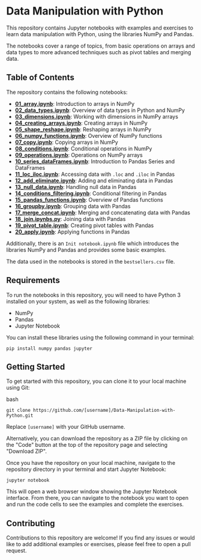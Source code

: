 
# Data Manipulation with Python

This repository contains Jupyter notebooks with examples and exercises to learn data manipulation with Python, using the libraries NumPy and Pandas.

The notebooks cover a range of topics, from basic operations on arrays and data types to more advanced techniques such as pivot tables and merging data.

## Table of Contents

The repository contains the following notebooks:
- [**01_array.ipynb**](https://github.com/Osvajorge/ds-platzi/blob/main/data_manipulation/01_array.ipynb): Introduction to arrays in NumPy
- [**02_data_types.ipynb**](https://github.com/Osvajorge/ds-platzi/blob/main/data_manipulation/02_data_types.ipynb): Overview of data types in Python and NumPy
- [**03_dimensions.ipynb**](https://github.com/Osvajorge/ds-platzi/blob/main/data_manipulation/03_dimensions.ipynb): Working with dimensions in NumPy arrays
- [**04_creating_arrays.ipynb**](https://github.com/Osvajorge/ds-platzi/blob/main/data_manipulation/04_creating_arrays.ipynb): Creating arrays in NumPy
- [**05_shape_reshape.ipynb**](https://github.com/Osvajorge/ds-platzi/blob/main/data_manipulation/05_shape_reshape.ipynb): Reshaping arrays in NumPy
- [**06_numpy_functions.ipynb**](https://github.com/Osvajorge/ds-platzi/blob/main/data_manipulation/06_numpy_functions.ipynb): Overview of NumPy functions
- [**07_copy.ipynb**](https://github.com/Osvajorge/ds-platzi/blob/main/data_manipulation/07_copy.ipynb): Copying arrays in NumPy
- [**08_conditions.ipynb**](https://github.com/Osvajorge/ds-platzi/blob/main/data_manipulation/08_conditions.ipynb): Conditional operations in NumPy
- [**09_operations.ipynb**](https://github.com/Osvajorge/ds-platzi/blob/main/data_manipulation/09_operations.ipynb): Operations on NumPy arrays
- [**10_series_dataFrames.ipynb**](https://github.com/Osvajorge/ds-platzi/blob/main/data_manipulation/10_series_dataFrames.ipynb): Introduction to Pandas Series and DataFrames
- [**11_loc_iloc.ipynb**](https://github.com/Osvajorge/ds-platzi/blob/main/data_manipulation/11_loc_iloc.ipynb): Accessing data with `.loc` and `.iloc` in Pandas
- [**12_add_eliminate.ipynb**](https://github.com/Osvajorge/ds-platzi/blob/main/data_manipulation/12_add_eliminate.ipynb): Adding and eliminating data in Pandas
- [**13_null_data.ipynb**](https://github.com/Osvajorge/ds-platzi/blob/main/data_manipulation/13_null_data.ipynb): Handling null data in Pandas
- [**14_conditions_filtering.ipynb**](https://github.com/Osvajorge/ds-platzi/blob/main/data_manipulation/14_conditions_filtering.ipynb): Conditional filtering in Pandas
- [**15_pandas_functions.ipynb**](https://github.com/Osvajorge/ds-platzi/blob/main/data_manipulation/15_pandas_functions.ipynb): Overview of Pandas functions
- [**16_groupby.ipynb**](https://github.com/Osvajorge/ds-platzi/blob/main/data_manipulation/16_groupby.ipynb): Grouping data with Pandas
- [**17_merge_concat.ipynb**](https://github.com/Osvajorge/ds-platzi/blob/main/data_manipulation/17_merge_concat.ipynb): Merging and concatenating data with Pandas
- [**18_join.ipynbs.py**](https://github.com/Osvajorge/ds-platzi/blob/main/data_manipulation/18_join.ipynbs.ipynb):  Joining data with Pandas
- [**19_pivot_table.ipynb**](https://github.com/Osvajorge/ds-platzi/blob/main/data_manipulation/19_pivot_table.ipynb): Creating pivot tables with Pandas
- [**20_apply.ipynb**](https://github.com/Osvajorge/ds-platzi/blob/main/data_manipulation/20_apply.ipynb): Applying functions in Pandas


Additionally, there is an `Init notebook.ipynb` file which introduces the libraries NumPy and Pandas and provides some basic examples.

The data used in the notebooks is stored in the `bestsellers.csv` file.

## Requirements

To run the notebooks in this repository, you will need to have Python 3 installed on your system, as well as the following libraries:

-   NumPy
-   Pandas
-   Jupyter Notebook

You can install these libraries using the following command in your terminal:

`pip install numpy pandas jupyter` 

## Getting Started

To get started with this repository, you can clone it to your local machine using Git:

bash

`git clone https://github.com/[username]/Data-Manipulation-with-Python.git` 

Replace `[username]` with your GitHub username.

Alternatively, you can download the repository as a ZIP file by clicking on the "Code" button at the top of the repository page and selecting "Download ZIP".

Once you have the repository on your local machine, navigate to the repository directory in your terminal and start Jupyter Notebook:

`jupyter notebook` 

This will open a web browser window showing the Jupyter Notebook interface. From there, you can navigate to the notebook you want to open and run the code cells to see the examples and complete the exercises.

## Contributing

Contributions to this repository are welcome! If you find any issues or would like to add additional examples or exercises, please feel free to open a pull request.
